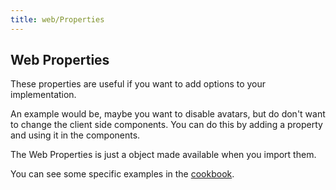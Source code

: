 ```yaml
---
title: web/Properties
---
```


## Web Properties

These properties are useful if you want to add options to your implementation.

An example would be, maybe you want to disable avatars, but do don't want to
change the client side components.  You can do this by adding a property and using it in the components.

The Web Properties is just a object made available when you import them.

You can see some specific examples in the [cookbook](/cookbooks/add-web-property).